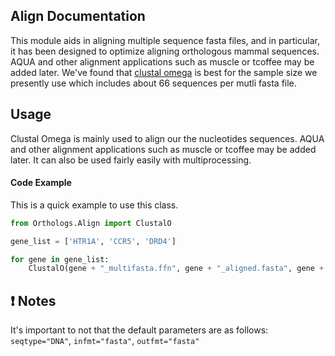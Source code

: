 Align Documentation
-------------------------
This module aids in aligning multiple sequence fasta files, and in particular,
it has been designed to optimize aligning orthologous mammal sequences.  AQUA and
other alignment applications such as muscle or tcoffee may be added later. We've
found that [clustal omega](http://www.ebi.ac.uk/Tools/msa/clustalo/help/faq.html)
is best for the sample size we presently use which includes about 66 sequences
per mutli fasta file.

Usage
-----

Clustal Omega is mainly used to align our the nucleotides sequences. AQUA and
other alignment applications such as muscle or tcoffee may be added later.
It can also be used fairly easily with multiprocessing.

#### Code Example

This is a quick example to use this class.

``` python
from Orthologs.Align import ClustalO

gene_list = ['HTR1A', 'CCR5', 'DRD4']

for gene in gene_list:
    ClustalO(gene + "_multifasta.ffn", gene + "_aligned.fasta", gene + ".log")

```


:exclamation: Notes
-------------------

It's important to not that the default parameters are as follows:
`seqtype="DNA"`, `infmt="fasta"`, `outfmt="fasta"`

